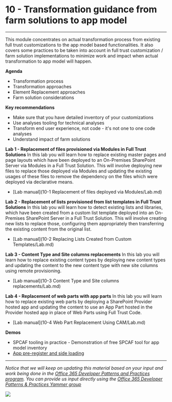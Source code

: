 # 10 - Transformation guidance from farm solutions to app model #

----------

This module concentrates on actual transformation process from existing full trust customizations to the app model based functionalities. It also covers some practices to be taken into account in full trust customization / farm solution implementations to minimize work and impact when actual transformation to app model will happen. 

**Agenda**
- Transformation process
- Transformation approaches
- Element Replacement approaches
- Farm solution considerations

**Key recommendations**
- Make sure that you have detailed inventory of your customizations
- Use analyses tooling for technical analyses
- Transform end user experience, not code - it's not one to one code analyses
- Understand impact of farm solutions

**Lab 1 - Replacement of files provisioned via Modules in Full Trust Solutions**
In this lab you will learn how to replace existing master pages and page layouts which have been deployed to an On-Premises SharePoint Server via Modules in a Full Trust Solution. This will involve deploying new files to replace those deployed via Modules and updating the existing usages of these files to remove the dependency on the files which were deployed via declarative means.

- [Lab manual](10-1 Replacement of files deployed via Modules/Lab.md)

**Lab 2 - Replacement of lists provisioned from list templates in Full Trust Solutions**
In this lab you will learn how to detect existing lists and libraries, which have been created from a custom list template deployed into an On-Premises SharePoint Server in a Full Trust Solution. This will involve creating new lists to replace those, configuring them appropriately then transferring the existing content from the original list.

- [Lab manual](10-2 Replacing Lists Created from Custom Templates/Lab.md)

**Lab 3 - Content Type and Site columns replacements**
In this lab you will learn how to replace existing content types by deploying new content types and updating the content to the new content type with new site columns using remote provisioning.

- [Lab manual](10-3 Content Type and Site columns replacements/Lab.md)

**Lab 4 - Replacement of web parts with app parts**
In this lab you will learn how to replace existing web parts by deploying a SharePoint Provider hosted app and updating the content to use an App Part hosted in the Provider hosted app in place of Web Parts using Full Trust Code.

- [Lab manual](10-4 Web Part Replacement Using CAM/Lab.md)

**Demos**
- SPCAF tooling in practice - Demonstration of free SPCAF tool for app model inventory
- [App pre-register and side loading](https://github.com/OfficeDev/PnP/tree/dev/Samples/Core.SideLoading)

----------

*Notice that we will keep on updating this material based on your input and work being done in the [Office 365 Developer Patterns and Practices program](http://aka.ms/officedevpnp). You can provide us input directly using the [Office 365 Developer Patterns & Practices Yammer group](http://aka.ms/officedevpnpyammer)*

![](https://camo.githubusercontent.com/a732087ed949b0f2f84f5f02b8c79f1a9dd96f65/687474703a2f2f692e696d6775722e636f6d2f6c3031686876452e706e67)